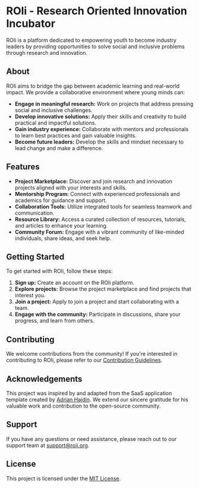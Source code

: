 # ROIi - Research Oriented Innovation Incubator

ROIi is a platform dedicated to empowering youth to become industry leaders by providing opportunities to solve social and inclusive problems through research and innovation.

## About

ROIi aims to bridge the gap between academic learning and real-world impact. We provide a collaborative environment where young minds can:

* **Engage in meaningful research:** Work on projects that address pressing social and inclusive challenges.
* **Develop innovative solutions:** Apply their skills and creativity to build practical and impactful solutions.
* **Gain industry experience:** Collaborate with mentors and professionals to learn best practices and gain valuable insights.
* **Become future leaders:** Develop the skills and mindset necessary to lead change and make a difference.

## Features

* **Project Marketplace:** Discover and join research and innovation projects aligned with your interests and skills.
* **Mentorship Program:** Connect with experienced professionals and academics for guidance and support.
* **Collaboration Tools:** Utilize integrated tools for seamless teamwork and communication.
* **Resource Library:** Access a curated collection of resources, tutorials, and articles to enhance your learning.
* **Community Forum:** Engage with a vibrant community of like-minded individuals, share ideas, and seek help.

## Getting Started

To get started with ROIi, follow these steps:

1. **Sign up:** Create an account on the ROIi platform.
2. **Explore projects:** Browse the project marketplace and find projects that interest you.
3. **Join a project:** Apply to join a project and start collaborating with a team.
4. **Engage with the community:** Participate in discussions, share your progress, and learn from others.

## Contributing

We welcome contributions from the community! If you're interested in contributing to ROIi, please refer to our [Contribution Guidelines](CONTRIBUTING.md).


## Acknowledgements

This project was inspired by and adapted from the SaaS application template created by [Adrian Hajdin](https://github.com/adrianhajdin/saas-app). We extend our sincere gratitude for his valuable work and contribution to the open-source community.


## Support

If you have any questions or need assistance, please reach out to our support team at [support@roii.org](mailto:support@roii.org).

## License

This project is licensed under the [MIT License](LICENSE).
